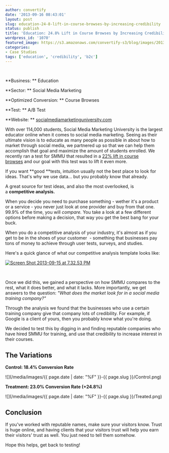 ```yaml
---
author: convertify
date: '2013-09-16 08:43:01'
layout: post
slug: education-24-8-lift-in-course-browses-by-increasing-credibility
status: publish
title: 'Education: 24.8% Lift in Course Browses by Increasing Credibility'
wordpress_id: '1070'
featured_image: https://s3.amazonaws.com/convertify-s3/blog/images/2013/09/Screen-Shot-2013-09-15-at-6.49.49-PM.png
categories:
- Case Studies
tags: ['education', 'credibility', 'b2c']
---
```


 

**Business: **
Education

**Sector: **
Social Media Marketing

**Optimized Conversion: **
Course Browses

**Test: **
A/B Test

**Website: **
[socialmediamarketinguniversity.com](http://socialmediamarketinguniversity.com)
 

With over 114,000 students, Social Media Marketing University is the largest educator online when it comes to social media marketing. Seeing as their ultimate vision is to educate as many people as possible in about how to market through social media, we partnered up so that we can help them accomplish that goal and maximize the amount of students enrolled. We recently ran a test for SMMU that resulted in a [22% lift in course browses](http://landersoptimized.com/case-studies/education-22-lift-in-course-browses-for-social-media-marketing-university/) and our goal with this test was to lift it even more.

If you want **good **tests, intuition usually not the best place to look for ideas. That's why we use data... but you probably know that already.

A great source for test ideas, and also the most overlooked, is a **competitive analysis.**

When you decide you need to purchase something - wether it's a product or a service - you never just look at one provider and buy from that one. 99.9% of the time, you will _compare._ You take a look at a few different options before making a decision, that way you get the best bang for your buck.

When you do a competitive analysis of your industry, it's almost as if you get to be in the shoes of your customer  - something that businesses pay tons of money to achieve through user tests, surveys, and studies.

Here's a quick glance of what our competitive analysis template looks like:

[![Screen Shot 2013-09-15 at 7.32.53 PM](http://convertify.wpengine.com/wp-content/uploads/2013/09/Screen-Shot-2013-09-15-at-7.32.53-PM-300x81.png)](http://convertify.wpengine.com/wp-content/uploads/2013/09/Screen-Shot-2013-09-15-at-7.32.53-PM.png)

 

Once we did this, we gained a perspective on how SMMU compares to the rest, what it does better, and what it lacks. More importantly, we get answers to the question: _"What does the market look for in a social media training company?"_

Through the analysis we found that the businesses who use a certain training company give that company lots of credibility. For example, if Google is a client of yours, then you probably know what you're doing.

We decided to test this by digging in and finding reputable companies who have hired SMMU for training, and use that credibility to increase interest in their courses.

## The Variations

**Control: 18.4% Conversion Rate**

![](/media/images/{{ page.date | date: "%F" }}-{{ page.slug }}/Control.png)

**Treatment: 23.0% Conversion Rate (+24.8%)**

![](/media/images/{{ page.date | date: "%F" }}-{{ page.slug }}/Treated.png)

## Conclusion

If you've worked with reputable names, make sure your visitors know. Trust is huge online, and having clients that your visitors trust will help you earn their visitors' trust as well. You just need to tell them somehow.

Hope this helps, get back to testing!
